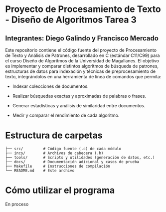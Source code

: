 # Proyecto de Procesamiento de Texto - Diseño de Algoritmos Tarea 3
Integrantes: Diego Galindo y Francisco Mercado
---
Este repositorio contiene el código fuente del proyecto de Procesamiento de Texto y Análisis de Patrones, desarrollado en C (estándar C11/C99) para el curso Diseño de Algoritmos de la Universidad de Magallanes. El objetivo es implementar y comparar distintos algoritmos de búsqueda de patrones, estructuras de datos para indexación y técnicas de preprocesamiento de texto, integrándolos en una herramienta de línea de comandos que permita:

- Indexar colecciones de documentos.

- Realizar búsquedas exactas y aproximadas de palabras o frases.

- Generar estadísticas y análisis de similaridad entre documentos.

- Medir y comparar el rendimiento de cada algoritmo.

# Estructura de carpetas
```
├── src/         # Código fuente (.c) de cada módulo
├── incs/        # Archivos de cabecera (.h)
├── tools/       # Scripts y utilidades (generación de datos, etc.)
├── docs/        # Documentación adicional y casos de prueba
├── Makefile     # Instrucciones de compilación
└── README.md    # Este archivo

```

# Cómo utilizar el programa
En proceso
